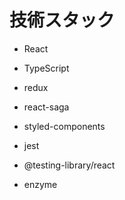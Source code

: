 # 技術スタック

- React
- TypeScript
- redux
- react-saga
- styled-components

- jest
- @testing-library/react
- enzyme

